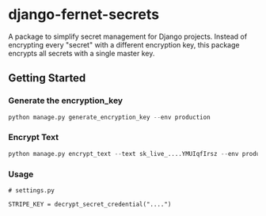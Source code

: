 # django-fernet-secrets

A package to simplify secret management for Django projects. Instead of encrypting every "secret" with a different encryption key, this package encrypts all secrets with a single master key.

## Getting Started

### Generate the encryption_key

```python
python manage.py generate_encryption_key --env production
```

### Encrypt Text

```python
python manage.py encrypt_text --text sk_live_....YMUIqfIrsz --env production
```

### Usage

```
# settings.py

STRIPE_KEY = decrypt_secret_credential("....")
```
